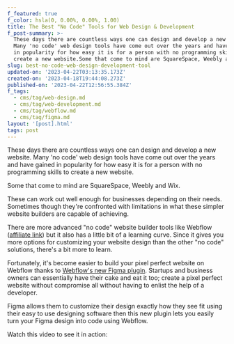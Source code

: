 ```yaml
---
f_featured: true
f_color: hsla(0, 0.00%, 0.00%, 1.00)
title: The Best "No Code" Tools for Web Design & Development
f_post-summary: >-
  These days there are countless ways one can design and develop a new website.
  Many 'no code' web design tools have come out over the years and have gained
  in popularity for how easy it is for a person with no programming skills to
  create a new website.Some that come to mind are SquareSpace, Weebly and Wix.
slug: best-no-code-web-design-development-tool
updated-on: '2023-04-22T03:13:35.173Z'
created-on: '2023-04-18T19:44:08.273Z'
published-on: '2023-04-22T12:56:55.384Z'
f_tags:
  - cms/tag/web-design.md
  - cms/tag/web-development.md
  - cms/tag/webflow.md
  - cms/tag/figma.md
layout: '[post].html'
tags: post
---
```


These days there are countless ways one can design and develop a new website. Many 'no code' web design tools have come out over the years and have gained in popularity for how easy it is for a person with no programming skills to create a new website.

Some that come to mind are SquareSpace, Weebly and Wix.

These can work out well enough for businesses depending on their needs. Sometimes though they're confronted with limitations in what these simpler website builders are capable of achieving.

There are more advanced "no code" website builder tools like Webflow ([affiliate link](https://webflow.grsm.io/figma-webflow1180?ref=freak.marketing)) but it also has a little bit of a learning curve. Since it gives you more options for customizing your website design than the other "no code" solutions, there's a bit more to learn.

Fortunately, it's become easier to build your pixel perfect website on Webflow thanks to [Webflow's new Figma plugin](https://webflow.grsm.io/figma-webflow1180?ref=freak.marketing). Startups and business owners can essentially have their cake and eat it too; create a pixel perfect website without compromise all without having to enlist the help of a developer.

Figma allows them to customize their design exactly how they see fit using their easy to use designing software then this new plugin lets you easily turn your Figma design into code using Webflow.

Watch this video to see it in action:
